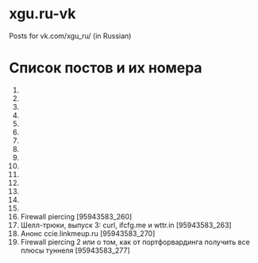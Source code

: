 # xgu.ru-vk
Posts for vk.com/xgu_ru/ (in Russian)

# Список постов и их номера


1. 
2. 
3. 
4. 
5. 
6. 
7. 
8. 
9. 
10. 
11. 
12. 
13. 
14. 
15. 
16. Firewall piercing [95943583_260]
17. Шелл-трюки, выпуск 3: curl, ifcfg.me и wttr.in [95943583_263]
18. Анонс ccie.linkmeup.ru [95943583_270]
19. Firewall piercing 2 или о том, как от портфорвардинга получить все плюсы туннеля [95943583_277]

